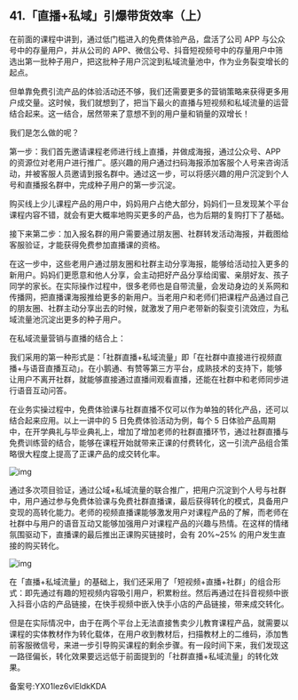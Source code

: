## 41.「直播+私域」引爆带货效率（上）
在前面的课程中讲到，通过低门槛进入的免费体验产品，盘活了公司 APP 与公众号中的存量用户，并从公司的 APP、微信公号、抖音短视频号中的存量用户中筛选出第一批种子用户，把这批种子用户沉淀到私域流量池中，作为业务裂变增长的起点。


但单靠免费引流产品的体验活动还不够，我们还需要更多的营销策略来获得更多用户成交量。这时候，我们就想到了，把当下最火的直播与短视频和私域流量的运营结合起来。这一结合，居然带来了意想不到的用户量和销量的双增长！


我们是怎么做的呢？


第一步：我们首先邀请课程老师进行线上直播，并做成海报，通过公众号、APP 的资源位对老用户进行推广。感兴趣的用户通过扫码海报添加客服个人号来咨询活动，并被客服人员邀请到报名群中。通过这一步，可以将感兴趣的用户沉淀到个人号和直播报名群中，完成种子用户的第一步沉淀。


购买线上少儿课程产品的用户中，妈妈用户占绝大部分，妈妈们一旦发现某个平台课程内容不错，就会有更大概率地购买更多的产品，也为后期的复购打下了基础。


接下来第二步：加入报名群的用户需要通过朋友圈、社群转发活动海报，并截图给客服验证，才能获得免费参加直播课的资格。


在这一步中，这些老用户通过朋友圈和社群主动分享海报，能够给活动拉入更多的新用户。妈妈们更愿意和他人分享，会主动把好产品分享给闺蜜、亲朋好友、孩子同学的家长。在实际操作过程中，很多老师也是自带流量，会发动身边的关系网和传播网，把直播课海报推给更多的新用户。当老用户和老师们把课程产品通过自己的朋友圈、社群主动分享出去的时候，就激发了用户老带新的裂变引流效应，为私域流量池沉淀出更多的种子用户。


在私域流量营销与直播的结合上：


我们采用的第一种形式是：「社群直播+私域流量」即「在社群中直接进行视频直播+与语音直播互动」。在小鹅通、有赞等第三方平台，成熟技术的支持下，能够让用户不离开社群，就能够直接通过直播间观看直播，还能在社群中和老师同步进行语音互动问答。


在业务实操过程中，免费体验课与社群直播不仅可以作为单独的转化产品，还可以结合起来应用。以上一讲中的 5 日免费体验活动为例，每个 5 日体验产品周期中，在开学典礼与毕业典礼上，增加了增加老师的社群直播环节，通过社群直播与免费训练营的结合，能够在课程开始就带来正课的付费转化，这一引流产品组合策略很大程度上提高了正课产品的成交转化率。


![img](https://pic3.zhimg.com/v2-7eb6b243975c32c88ff4f31984b22160.webp)

通过多次项目验证，通过公域+私域流量的联合推广，把用户沉淀到个人号与社群中，用户通过参与免费体验课与免费社群直播课，最后获得转化的模式，具备用户变现的高转化能力。老师的视频直播课能够激发用户对课程产品的了解，而老师在社群中与用户的语音互动又能够加强用户对课程产品的兴趣与热情。在这样的情绪氛围驱动下，直播课的最后推出正课购买链接时，会有 20%~25% 的用户发生直接的购买转化。


![img](https://pic1.zhimg.com/v2-efb13db4e75254f89e73d30944c4d4bc.webp)

在「直播+私域流量」的基础上，我们还采用了「短视频+直播+社群」的组合形式：即先通过有趣的短视频内容吸引用户，积累粉丝。然后再通过在抖音视频中嵌入抖音小店的产品链接，在快手视频中嵌入快手小店的产品链接，带来成交转化。


但是在实际情况中，由于在两个平台上无法直接售卖少儿教育课程产品，就需要以课程的实体教材作为转化载体，在用户收到教材后，扫描教材上的二维码，添加售前客服微信号，来进一步引导购买课程的剩余步骤。有一段时间下来，我们发现这一路径偏长，转化效果要远远低于前面提到的「社群直播+私域流量」的转化效果。


备案号:YX01lez6vlEldkKDA

